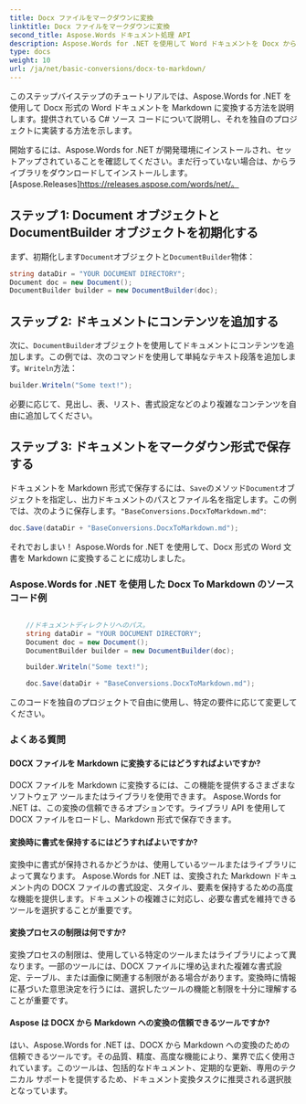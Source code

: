 ```yaml
---
title: Docx ファイルをマークダウンに変換
linktitle: Docx ファイルをマークダウンに変換
second_title: Aspose.Words ドキュメント処理 API
description: Aspose.Words for .NET を使用して Word ドキュメントを Docx から Markdown 形式に変換する方法を学びます。サンプルソースコードを含むステップバイステップのチュートリアル。
type: docs
weight: 10
url: /ja/net/basic-conversions/docx-to-markdown/
---
```


このステップバイステップのチュートリアルでは、Aspose.Words for .NET を使用して Docx 形式の Word ドキュメントを Markdown に変換する方法を説明します。提供されている C# ソース コードについて説明し、それを独自のプロジェクトに実装する方法を示します。

開始するには、Aspose.Words for .NET が開発環境にインストールされ、セットアップされていることを確認してください。まだ行っていない場合は、からライブラリをダウンロードしてインストールします。[Aspose.Releases]https://releases.aspose.com/words/net/。

## ステップ 1: Document オブジェクトと DocumentBuilder オブジェクトを初期化する

まず、初期化します`Document`オブジェクトと`DocumentBuilder`物体：

```csharp
string dataDir = "YOUR DOCUMENT DIRECTORY";
Document doc = new Document();
DocumentBuilder builder = new DocumentBuilder(doc);
```

## ステップ 2: ドキュメントにコンテンツを追加する

次に、`DocumentBuilder`オブジェクトを使用してドキュメントにコンテンツを追加します。この例では、次のコマンドを使用して単純なテキスト段落を追加します。`Writeln`方法：

```csharp
builder.Writeln("Some text!");
```

必要に応じて、見出し、表、リスト、書式設定などのより複雑なコンテンツを自由に追加してください。

## ステップ 3: ドキュメントをマークダウン形式で保存する

ドキュメントを Markdown 形式で保存するには、`Save`のメソッド`Document`オブジェクトを指定し、出力ドキュメントのパスとファイル名を指定します。この例では、次のように保存します。`"BaseConversions.DocxToMarkdown.md"`:

```csharp
doc.Save(dataDir + "BaseConversions.DocxToMarkdown.md");
```

それでおしまい！ Aspose.Words for .NET を使用して、Docx 形式の Word 文書を Markdown に変換することに成功しました。

### Aspose.Words for .NET を使用した Docx To Markdown のソース コード例

```csharp

	//ドキュメントディレクトリへのパス。
	string dataDir = "YOUR DOCUMENT DIRECTORY";
	Document doc = new Document();
	DocumentBuilder builder = new DocumentBuilder(doc);

	builder.Writeln("Some text!");

	doc.Save(dataDir + "BaseConversions.DocxToMarkdown.md");

```

このコードを独自のプロジェクトで自由に使用し、特定の要件に応じて変更してください。

### よくある質問

#### DOCX ファイルを Markdown に変換するにはどうすればよいですか?

DOCX ファイルを Markdown に変換するには、この機能を提供するさまざまなソフトウェア ツールまたはライブラリを使用できます。 Aspose.Words for .NET は、この変換の信頼できるオプションです。ライブラリ API を使用して DOCX ファイルをロードし、Markdown 形式で保存できます。

#### 変換時に書式を保持するにはどうすればよいですか?

変換中に書式が保持されるかどうかは、使用しているツールまたはライブラリによって異なります。 Aspose.Words for .NET は、変換された Markdown ドキュメント内の DOCX ファイルの書式設定、スタイル、要素を保持するための高度な機能を提供します。ドキュメントの複雑さに対応し、必要な書式を維持できるツールを選択することが重要です。

#### 変換プロセスの制限は何ですか?

変換プロセスの制限は、使用している特定のツールまたはライブラリによって異なります。一部のツールには、DOCX ファイルに埋め込まれた複雑な書式設定、テーブル、または画像に関連する制限がある場合があります。変換時に情報に基づいた意思決定を行うには、選択したツールの機能と制限を十分に理解することが重要です。

#### Aspose は DOCX から Markdown への変換の信頼できるツールですか?

はい、Aspose.Words for .NET は、DOCX から Markdown への変換のための信頼できるツールです。その品質、精度、高度な機能により、業界で広く使用されています。このツールは、包括的なドキュメント、定期的な更新、専用のテクニカル サポートを提供するため、ドキュメント変換タスクに推奨される選択肢となっています。